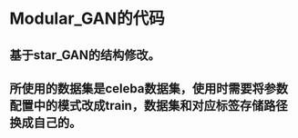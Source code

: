 # Modular_GAN的代码
##  基于star_GAN的结构修改。
##  所使用的数据集是celeba数据集，使用时需要将参数配置中的模式改成train，数据集和对应标签存储路径换成自己的。
